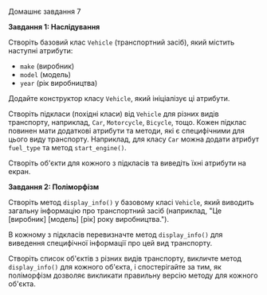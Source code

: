 Домашнє завдання 7

**Завдання 1: Наслідування**

Створіть базовий клас `Vehicle` (транспортний засіб), який містить наступні атрибути:

- `make` (виробник)
- `model` (модель)
- `year` (рік виробництва)

Додайте конструктор класу `Vehicle`, який ініціалізує ці атрибути.

Створіть підкласи (похідні класи) від `Vehicle` для різних видів транспорту, наприклад, `Car`, `Motorcycle`, `Bicycle`, тощо. Кожен підклас повинен мати додаткові атрибути та методи, які є специфічними для цього виду транспорту. Наприклад, для класу `Car` можна додати атрибут `fuel_type` та метод `start_engine()`.

Створіть об'єкти для кожного з підкласів та виведіть їхні атрибути на екран.

**Завдання 2: Поліморфізм**

Створіть метод `display_info()` у базовому класі `Vehicle`, який виводить загальну інформацію про транспортний засіб (наприклад, "Це [виробник] [модель] [рік] року виробництва.").

В кожному з підкласів перевизначте метод `display_info()` для виведення специфічної інформації про цей вид транспорту.

Створіть список об'єктів з різних видів транспорту, викличте метод `display_info()` для кожного об'єкта, і спостерігайте за тим, як поліморфізм дозволяє викликати правильну версію методу для кожного об'єкта.